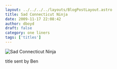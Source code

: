 ```yaml
---
layout: ../../../../layouts/BlogPostLayout.astro
title: Sad Connecticut Ninja
date: 2009-11-17 22:08:42
author: dboyd
draft: false
category: one liners
tags: ['titles']
---
```

<img
    src="https://img.selfiespirits.com/images/2009/11/sadCTNinja.jpg"
    alt="Sad Connecticut Ninja"
/>

title sent by Ben

